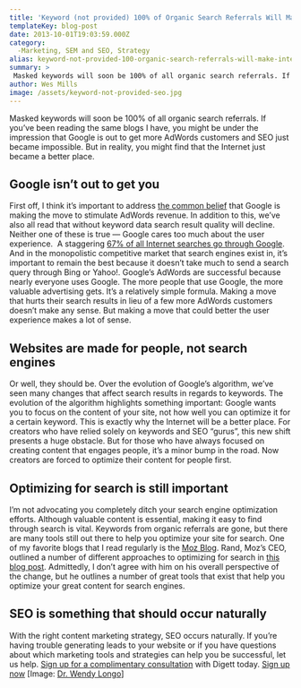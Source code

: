 ```yaml
---
title: 'Keyword (not provided) 100% of Organic Search Referrals Will Make the Internet a Better Place'
templateKey: blog-post
date: 2013-10-01T19:03:59.000Z
category: 
  -Marketing, SEM and SEO, Strategy
alias: keyword-not-provided-100-organic-search-referrals-will-make-internet-better-place
summary: > 
 Masked keywords will soon be 100% of all organic search referrals. If you’ve been reading the same blogs I have, you might be under the impression that Google is out to get more AdWords customers and SEO just became impossible. But in reality, you might find that the Internet just became a better place.
author: Wes Mills
image: /assets/keyword-not-provided-seo.jpg
---
```


Masked keywords will soon be 100% of all organic search referrals. If you’ve been reading the same blogs I have, you might be under the impression that Google is out to get more AdWords customers and SEO just became impossible. But in reality, you might find that the Internet just became a better place.

Google isn’t out to get you
---------------------------

First off, I think it’s important to address [the common belief](http://www.practicalecommerce.com/articles/59113-Understanding-Google-Keyword-Not-Provided-Data) that Google is making the move to stimulate AdWords revenue. In addition to this, we’ve also all read that without keyword data search result quality will decline. Neither one of these is true — Google cares too much about the user experience.  A staggering [67% of all Internet searches go through Google](http://www.comscore.com/Insights/Press-Releases/2013/8/comScore-Releases-July-2013-US-Search-Engine-Rankings). And in the monopolistic competitive market that search engines exist in, it’s important to remain the best because it doesn’t take much to send a search query through Bing or Yahoo!. Google’s AdWords are successful because nearly everyone uses Google. The more people that use Google, the more valuable advertising gets. It’s a relatively simple formula. Making a move that hurts their search results in lieu of a few more AdWords customers doesn’t make any sense. But making a move that could better the user experience makes a lot of sense.

Websites are made for people, not search engines
------------------------------------------------

Or well, they should be. Over the evolution of Google’s algorithm, we’ve seen many changes that affect search results in regards to keywords. The evolution of the algorithm highlights something important: Google wants you to focus on the content of your site, not how well you can optimize it for a certain keyword. This is exactly why the Internet will be a better place. For creators who have relied solely on keywords and SEO “gurus”, this new shift presents a huge obstacle. But for those who have always focused on creating content that engages people, it’s a minor bump in the road. Now creators are forced to optimize their content for people first.

Optimizing for search is still important 
-----------------------------------------

I’m not advocating you completely ditch your search engine optimization efforts. Although valuable content is essential, making it easy to find through search is vital. Keywords from organic referrals are gone, but there are many tools still out there to help you optimize your site for search. One of my favorite blogs that I read regularly is the [Moz Blog](https://moz.com/blog). Rand, Moz’s CEO, outlined a number of different approaches to optimizing for search in [this blog post](https://moz.com/blog/100-percent-keyword-not-provided-whiteboard-tuesday). Admittedly, I don’t agree with him on his overall perspective of the change, but he outlines a number of great tools that exist that help you optimize your great content for search engines.

SEO is something that should occur naturally
--------------------------------------------

With the right content marketing strategy, SEO occurs naturally. If you’re having trouble generating leads to your website or if you have questions about which marketing tools and strategies can help you be successful, let us help. [Sign up for a complimentary consultation](/contact) with Digett today. [Sign up now](/contact) \[Image: [Dr. Wendy Longo](http://www.flickr.com/photos/7228825@N05/481343955/in/photolist-Jx1MH-MPHno-22UWrP-23trJ7-2KdjXh-32GVBn-3QygvS-494Z2q-4rhmkM-4riZWh-4tKE5a-4EdWm2-4MrK1u-4P15iY-4TpdA7-53gD1G-53M5tX-55QxUj-567LN3-57UYmT-58DF6g-5dEf6w-5gb4Jd-5hGAv9-5u5XXT-5wyd2j-5JVo7U-5LsFJZ-5QkmED-662Gv6-66LMu1-69WmqQ-6aT3y4-6kgH39-6mH4p7-6zz156-6GMkQs-7iRJWx-7iRKX4-cpwuvu-fwoCwr-gevmsd-gdavmZ-ghWjGP-d4ovKN-8akqjd-cq8zTo-auEjA1-8RVu1X-aZhxUt-9dXCE7)\]